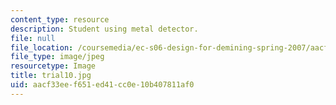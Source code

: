 ```yaml
---
content_type: resource
description: Student using metal detector.
file: null
file_location: /coursemedia/ec-s06-design-for-demining-spring-2007/aacf33eef651ed41cc0e10b407811af0_trial10.jpg
file_type: image/jpeg
resourcetype: Image
title: trial10.jpg
uid: aacf33ee-f651-ed41-cc0e-10b407811af0
---
```

